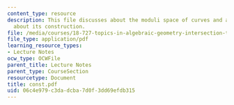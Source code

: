 ```yaml
---
content_type: resource
description: This file discusses about the moduli space of curves and a few remarks
  about its construction.
file: /media/courses/18-727-topics-in-algebraic-geometry-intersection-theory-on-moduli-spaces-spring-2006/06c4e979c3dadcba7d0f3dd69efdb315_const.pdf
file_type: application/pdf
learning_resource_types:
- Lecture Notes
ocw_type: OCWFile
parent_title: Lecture Notes
parent_type: CourseSection
resourcetype: Document
title: const.pdf
uid: 06c4e979-c3da-dcba-7d0f-3dd69efdb315
---
```

